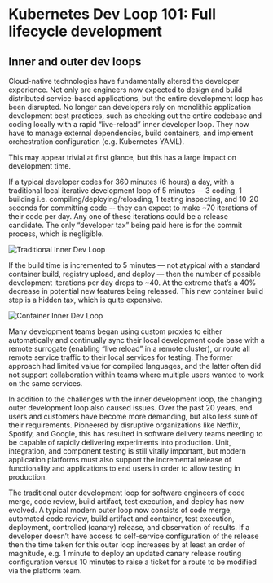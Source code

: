# Kubernetes Dev Loop 101: Full lifecycle development

## Inner and outer dev loops

Cloud-native technologies have fundamentally altered the developer experience. Not only are engineers now expected to design and build distributed service-based applications, but the entire development loop has been disrupted. No longer can developers rely on monolithic application development best practices, such as checking out the entire codebase and coding locally with a rapid “live-reload” inner developer loop. They now have to manage external dependencies, build containers, and implement orchestration configuration (e.g. Kubernetes YAML). 

This may appear trivial at first glance, but this has a large impact on development time.

If a typical developer codes for 360 minutes (6 hours) a day, with a traditional local iterative development loop of 5 minutes -- 3 coding, 1 building i.e. compiling/deploying/reloading, 1 testing inspecting, and 10-20 seconds for committing code -- they can expect to make ~70 iterations of their code per day. Any one of these iterations could be a release candidate. The only “developer tax” being paid here is for the commit process, which is negligible.

![Traditional Inner Dev Loop](../images/trad-inner-dev-loop.png)

If the build time is incremented to 5 minutes — not atypical with a standard container build, registry upload, and deploy — then the number of possible development iterations per day drops to ~40. At the extreme that’s a 40% decrease in potential new features being released. This new container build step is a hidden tax, which is quite expensive.

![Container Inner Dev Loop](../images/container-inner-dev-loop.png)

Many development teams began using custom proxies to either automatically and continually sync their local development code base with a remote surrogate (enabling “live reload” in a remote cluster), or route all remote service traffic to their local services for testing. The former approach had limited value for compiled languages, and the latter often did not support collaboration within teams where multiple users wanted to work on the same services.

In addition to the challenges with the inner development loop, the changing outer development loop also caused issues. Over the past 20 years, end users and customers have become more demanding, but also less sure of their requirements. Pioneered by disruptive organizations like Netflix, Spotify, and Google, this has resulted in software delivery teams needing to be capable of rapidly delivering experiments into production. Unit, integration, and component testing is still vitally important, but modern application platforms must also support the incremental release of functionality and applications to end users in order to allow testing in production.

The traditional outer development loop for software engineers of code merge, code review, build artifact, test execution, and deploy has now evolved. A typical modern outer loop now consists of code merge, automated code review, build artifact and container, test execution, deployment, controlled (canary) release, and observation of results. If a developer doesn’t have access to self-service configuration of the release then the time taken for this outer loop increases by at least an order of magnitude, e.g. 1 minute to deploy an updated canary release routing configuration versus 10 minutes to raise a ticket for a route to be modified via the platform team.
